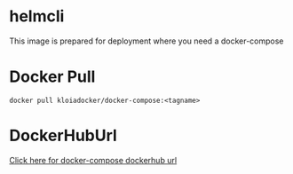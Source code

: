 # helmcli

This image is prepared for deployment where you need a docker-compose

# Docker Pull

`docker pull kloiadocker/docker-compose:<tagname>`

# DockerHubUrl

[Click here for docker-compose dockerhub url](https://cloud.docker.com/u/kloiadocker/repository/docker/kloiadocker/docker-compose)